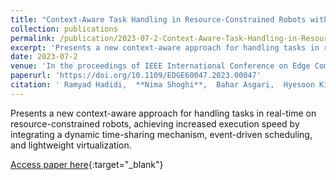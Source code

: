 ```yaml
---
title: "Context-Aware Task Handling in Resource-Constrained Robots with Virtualization"
collection: publications
permalink: /publication/2023-07-2-Context-Aware-Task-Handling-in-Resource-Constrained-Robots-with-Virtualization
excerpt: 'Presents a new context-aware approach for handling tasks in real-time on resource-constrained robots, achieving increased execution speed by integrating a dynamic time-sharing mechanism, event-driven scheduling, and lightweight virtualization.'
date: 2023-07-2
venue: 'In the proceedings of IEEE International Conference on Edge Computing and Communications, EDGE 2023, Chicago, IL, USA, July 2-8, 2023'
paperurl: 'https://doi.org/10.1109/EDGE60047.2023.00047'
citation: ' Ramyad Hadidi,  **Nima Shoghi**,  Bahar Asgari,  Hyesoon Kim, &quot;Context-Aware Task Handling in Resource-Constrained Robots with Virtualization.&quot; In the proceedings of IEEE International Conference on Edge Computing and Communications, EDGE 2023, Chicago, IL, USA, July 2-8, 2023, 2023.'
---
```

Presents a new context-aware approach for handling tasks in real-time on resource-constrained robots, achieving increased execution speed by integrating a dynamic time-sharing mechanism, event-driven scheduling, and lightweight virtualization.

[Access paper here](https://doi.org/10.1109/EDGE60047.2023.00047){:target="_blank"}
